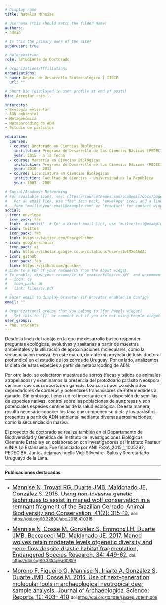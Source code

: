 ```yaml
---
# Display name
title: Natalia Mannise

# Username (this should match the folder name)
authors:
- admin

# Is this the primary user of the site?
superuser: true

# Role/position
role: Estudiante de Doctorado

# Organizations/Affiliations
organizations:
- name: Depto. de Desarrollo Biotecnológico | IIBCE
  url: ""

# Short bio (displayed in user profile at end of posts)
bio: Arreglar esto...

interests:
- Ecología molecular
- ADN ambiental
- Metagenómica
- Metabarcoding de ADN
- Estudio de parásitos

education:
  courses:
  - course: Doctorado en Ciencias Biológicas
    institution: Programa de Desarrollo de las Ciencias Básicas (PEDECIBA)
    year: 2015 - a la fecha
  - course: Maestría en Ciencias Biológicas 
    institution: Programa de Desarrollo de las Ciencias Básicas (PEDECIBA)
    year: 2010 - 2013
  - course: Licenciatura en Ciencias Biológicas
    institution: Facultad de Ciencias - Universidad de la República
    year: 2003 - 2009

# Social/Academic Networking
# For available icons, see: https://sourcethemes.com/academic/docs/page-builder/#icons
#   For an email link, use "fas" icon pack, "envelope" icon, and a link in the
#   form "mailto:your-email@example.com" or "#contact" for contact widget.
social:
- icon: envelope
  icon_pack: fas
  link: '#contact'  # For a direct email link, use "mailto:test@example.org".
- icon: twitter
  icon_pack: fab
  link: https://twitter.com/GeorgeCushen
- icon: google-scholar
  icon_pack: ai
  link: https://scholar.google.co.uk/citations?user=sIwtMXoAAAAJ
- icon: github
  icon_pack: fab
  link: https://github.com/gcushen
# Link to a PDF of your resume/CV from the About widget.
# To enable, copy your resume/CV to `static/files/cv.pdf` and uncomment the lines below.
# - icon: cv
#   icon_pack: ai
#   link: files/cv.pdf

# Enter email to display Gravatar (if Gravatar enabled in Config)
email: ""

# Organizational groups that you belong to (for People widget)
#   Set this to `[]` or comment out if you are not using People widget.
user_groups:
- PhD. students
---
```


Desde la línea de trabajo en la que me desarrollo busco responder preguntas ecológicas, evolutivas y sanitarias a partir de muestras ambientales y la utilización de aproximaciones moleculares, como la secuenciación masiva. En este marco, durante mi proyecto de tesis doctoral profundicé en el estudio de los zorros de Uruguay. Por un lado, analizamos la dieta de estas especies a partir de metabarcoding de ADN. 

Por otro lado, se colectaron muestras de zorros (fecas y tejidos de animales atropellados) y examinamos la presencia del protozoario parásito Neospora caninum que causa abortos en ganado. Los zorros son considerados depredadores de corderos y potenciales transmisores de enfermedades al ganado. Sin embargo, tienen un rol importante en la dispersión de semillas de especies nativas, control sobre las poblaciones de sus presas y son potenciales especies centinelas de la salud ecológica. De esta manera, resulta necesario conocer los taxa que componen su dieta y los parásitos presentes a partir de ADN ambiental mediante diversas aproximaciones, como la secuenciación masiva. 

El proyecto de doctorado se realiza también en el Departamento de Biodiversidad y Genética del Instituto de Investigaciones Biológicas Clemente Estable y en colaboración con investigadores del Instituto Pasteur e INIA La Estanzuela. Fue financiado por ANII FSSA_2015_1_1005292, PEDECIBA, Juntos dejamos huella Vida Silvestre- Salus y Secretariado Uruguayo de la Lana. 


___

**Publicaciones destacadas**
___

- <font size="4"> [Mannise N, Trovati RG, Duarte JMB, Maldonado JE, González S. 2018. Using non-invasive genetic techniques to assist in maned wolf conservation in a remnant fragment of the Brazilian Cerrado. Animal Biodiversity and Conservation, 41(2): 315-19.](http://abc.museucienciesjournals.cat/volume-41-2-2018-abc/using-non-invasive-genetic-techniques-to-assist-in-maned-wolf-conservation-in-a-remnant-fragment-of-the-brazilian-cerrado/?lang=en) </font> <font size="2"> doi: https://doi.org/10.32800/abc.2018.41.0315 </font> 

- <font size="4"> [Mannise N, Cosse M, González S, Emmons LH, Duarte JMB, Beccaceci MD, Maldonado JE. 2017. Maned wolves retain moderate levels ofgenetic diversity and gene flow despite drastic habitat fragmentation, Endangered Species Research, 34: 449-62.](https://pdfs.semanticscholar.org/7e8e/07d8cb565553df0948e24ec81d73736d4a4e.pdf?_ga=2.215528850.40569583.1602024617-1892739475.1601060741) </font> <font size="2"> doi: https://doi.org/10.3354/esr00859 </font> 

- <font size="4"> [Moreno F, Figueiro G, Mannise N, Iriarte A, González S, Duarte JMB, Cosse M. 2016. Use of next-generation molecular tools in archaeological neotropical deer sample analysis. Journal of Archaeological Science: Reports, 10: 403– 410](https://www.sciencedirect.com/science/article/abs/pii/S2352409X16307052) </font> <font size="2"> doi:https://doi.org/10.1016/j.jasrep.2016.11.006 </font> 

